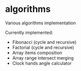 # algorithms
Various algorithms implementation

Currently implemented:
- Fibonacci (cycle and recursive)
- Factorial (cycle and recursive)
- Array items composition
- Array range intersect merging
- Clock hands angle calculator
